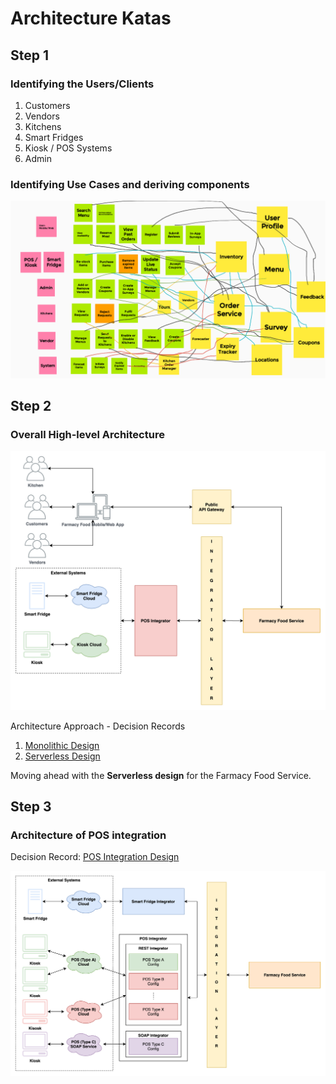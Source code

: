 # Architecture Katas

## Step 1
### Identifying the Users/Clients
1. Customers
2. Vendors
3. Kitchens
4. Smart Fridges
5. Kiosk / POS Systems
6. Admin

### Identifying Use Cases and deriving components
![Use-Case Analysis](image/FarmacyFoods_UseCase_Analysis.png)

## Step 2
### Overall High-level Architecture

![High Level Architecture Diagram](image/OverallArchitectureDiagram.png)

Architecture Approach - Decision Records
1. [Monolithic Design](ADRs/monolithic-approach.md)
2. [Serverless Design](ADRs/serverless-approach.md)

Moving ahead with the **Serverless design** for the Farmacy Food Service.

## Step 3
### Architecture of POS integration

Decision Record: [POS Integration Design](ADRs/pos-integration.md)

![POS Integration Architecture Diagram](image/POSIntegrationArchitecture.png)
